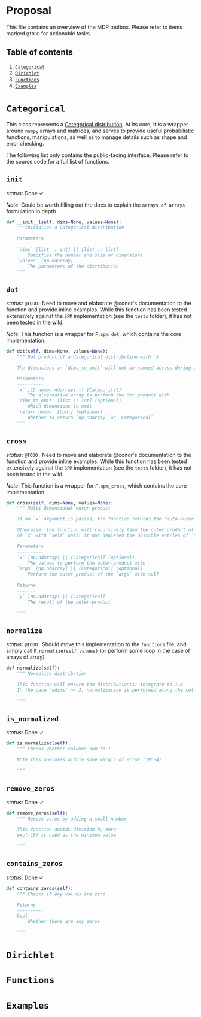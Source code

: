 # Proposal

This file contains an overview of the MDP toolbox. Please refer to items marked `@TODO` for actionable tasks. 

## Table of contents
1. [`Categorical`](#categorical)
2. [`Dirichlet`](#dirichlet)
3. [`Functions`](#functions)
4. [`Examples`](#examples)


# `Categorical` <a name="categorical"></a>

This class represents a [Categorical distribution](https://en.wikipedia.org/wiki/Categorical_distribution). At its core, it is a wrapper around `numpy` arrays and matrices, and serves to provide useful probabilistic functions, manipulations, as well as to manage details such as shape and error checking. 

The following list only contains the public-facing interface. Please refer to the source code for a full list of functions.

## `init`
*status*: Done ✓

*Note*: Could be worth filling out the docs to explain the `arrays of arrays` formulation in depth

```python
def __init__(self, dims=None, values=None):
    """Initialize a Categorical distribution

    Parameters
    ----------
    `dims` [list :: int] || [list :: list] 
        Specifies the number and size of dimensions
    `values` [np.ndarray]
        The parameters of the distribution
    """
```

## `dot`
*status*: `@TODO:` Need to move and elaborate @conor's documentation to the function and provide inline examples. While this function has been tested extensively against the `SPM` implementation (see the `tests` folder), it has not been tested in the wild. 

*Note*: This function is a wrapper for `F.spm_dot`, which contains the core implementation.

```python
def dot(self, dims=None, values=None):
    """ Dot product of a Categorical distribution with `x`

    The dimensions in `dims_to_omit` will not be summed across during the dot product

    Parameters
    ----------
    `x` [1D numpy.ndarray] || [Categorical]
        The alternative array to perform the dot product with
    `dims_to_omit` [list :: int] (optional)
        Which dimensions to omit
    `return_numpy` [bool] (optional)
        Whether to return `np.ndarray` or `Categorical`
    """
```

## `cross`
*status*: `@TODO:` Need to move and elaborate @conor's documentation to the function and provide inline examples. While this function has been tested extensively against the `SPM` implementation (see the `tests` folder), it has not been tested in the wild. 

*Note*: This function is a wrapper for `F.spm_cross`, which contains the core implementation.

```python
def cross(self, dims=None, values=None):
    """ Multi-dimensional outer product

    If no `x` argument is passed, the function returns the "auto-outer product" of self

    Otherwise, the function will recursively take the outer product of the initial entry
    of `x` with `self` until it has depleted the possible entries of `x` that it can outer-product

    Parameters
    ----------
    `x` [np.ndarray] || [Categorical] (optional)
        The values to perform the outer-product with
    `args` [np.ndarray] || [Categorical] (optional)
        Perform the outer product of the `args` with self
    
    Returns
    -------
    `y` [np.ndarray] || [Categorical]
        The result of the outer-product

    """
```

## `normalize`
*status*: `@TODO:` Should move this implementation to the `functions` file, and simply call `F.normalize(self.values)` (or perform some loop in the case of arrays of array). 

```python
def normalize(self):
    """ Normalize distribution

    This function will ensure the distribution(s) integrate to 1.0
    In the case `ndims` >= 2, normalization is performed along the columns of the arrays

    """
```

## `is_normalized`
*status*: Done ✓

```python
def is_normalized(self):
    """ Checks whether columns sum to 1

    Note this operates within some margin of error (10^-4)

    """
```

## `remove_zeros`
*status*: Done ✓

```python
def remove_zeros(self):
    """ Remove zeros by adding a small number

    This function avoids division by zero
    exp(-16) is used as the minimum value

    """
```

## `contains_zeros`
*status*: Done ✓

```python
def contains_zeros(self):
    """ Checks if any values are zero

    Returns
    ----------
    bool
        Whether there are any zeros

    """
```

# `Dirichlet` <a name="categorical"></a>

# `Functions` <a name="categorical"></a>

# `Examples` <a name="categorical"></a>